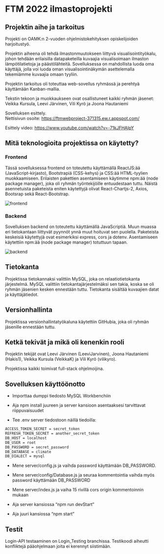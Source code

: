
# FTM 2022 ilmastoprojekti 

## Projektin aihe ja tarkoitus

Projekti on OAMK:n 2-vuoden ohjelmistokehityksen opiskelijoiden harjoitustyö.

Projektin aiheena oli tehdä ilmastonmuutokseen liittyvä visualisointityökalu, johon tehdään erilaisilla datapaketeilla kuvaajia visualisoimaan ilmaston lämpötilatietoja ja päästölähteitä. Sovelluksessa on mahdollista luoda oma käyttäjä, jolla voi luoda oman visualisointinäkymän asettelemalla tekemiämme kuvaajia omaan tyyliin. 

Projektin tarkoitus oli toteuttaa web-sovellus ryhmässä ja perehtyä käyttämään Kanban-mallia. 

Tekstin tekoon ja muokkaukseen ovat osallistuneet kaikki ryhmän jäsenet:<br/>
Veikka Kursula, Leevi Järvinen, Vili Kyrö ja Joona Hautaniemi 

Sovelluksen esittely. <br/>
Nettisivun osoite: https://ftmwebproject-371315.ew.r.appspot.com/ 

Esittely video: https://www.youtube.com/watch?v=-71kJFHAIpY 

## Mitä teknologioita projektissa on käytetty? 

### Frontend 

Tässä sovelluksessa frontend on toteutettu käyttämällä ReactJS:ää (JavaScript-kirjasto), Bootstrapiä (CSS-kehys) ja CSS:ää HTML-tyylien muokkaamiseen. Erilaisten pakettien asentamiseen käytimme npm:ää (node package manager), joka oli ryhmän työntekijöille entuudestaan tuttu. Näistä asennetuista paketeista eniten käytettyjä olivat React-Chartjs-2, Axios, Bootsrap sekä React-Bootstrap. 

![frontend](https://user-images.githubusercontent.com/97738367/208496819-af9d4fc4-e33a-407c-8670-6d395be8c3e9.png)

### Backend 

Sovelluksen backend on toteutettu käyttämällä JavaScriptiä. Muun muassa eri tietokantaan liittyvät pyynnöt ynnä muut hoituvat sen puolella. Paketeista keskeisiä käytettyjä ovat esimerkiksi express, cors ja dotenv. Asentamiseen käytettiin npm:ää (node package manager) totuttuun tapaan. 

![backend](https://user-images.githubusercontent.com/97738367/208496855-c9a0e389-0266-4f24-8e17-fa09a8bea655.png)

## Tietokanta 

Projektissa tietokannaksi valittiin MySQL, joka on relaatiotietokanta järjestelmä. MySQL valittiin tietokantajärjestelmäksi sen takia, koska se oli ryhmän jäsenien kesken ennestään tuttu. Tietokanta sisältää kuvaajien datat ja käyttäjätiedot. 

## Versionhallinta 

Projektissa versionhallintatyökaluna käytettiin GitHubia, joka oli ryhmän jäsenille ennestään tuttu. 

## Ketkä tekivät ja mikä oli kenenkin rooli 

Projektin tekijät ovat Leevi Järvinen (LeeviJarvinen), Joona Hautaniemi (Hakis1), Veikka Kursula (VeikkaK) ja Vili Kyrö (vilikyro). 

Projektissa kaikki toimivat full-stack ohjelmoijina. 

## Sovelluksen käyttöönotto 

- Importtaa dumppi tiedosto MySQL Workbenchiin 

- Aja npm install juureen ja server kansioon asentaaksesi tarvittavat riippuvaisuudet 

- Tee .env server tiedostoon näillä tiedoilla: 
```bash
ACCESS_TOKEN_SECRET = secret_token
REFRESH_TOKEN_SECRET = another_secret_token
DB_HOST = localhost
DB_USER = root
DB_PASSWORD = secret_password
DB_DATABASE = climate
DB_DIALECT = mysql
```

- Mene server/config.js ja vaihda password käyttämään DB_PASSWORD. 

- Mene server/config/Database.js ja seuraa kommentointia vaihda myös password käyttämään DB_PASSWORD 

- Mene server/index.js ja vaiha 15 rivillä cors origin kommentoinnin mukaan 

- Aja server kansiossa “npm run devStart” 

- Aja juuri kansiossa “npm start” 

## Testit 

Login-API testaaminen on Login_Testing branchissa. Testikoodi aiheutti konfliktejä pääohjelmaan joita ei kerennyt siistimään. 
